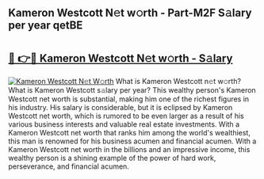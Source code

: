 ## Kameron Westcott N𝚎t w𝚘rth - Part-M2F S𝚊lary per year qetBE

# <h2><a href="http://gc0kgv.nevu.top/?p=Kameron+Westcott">🔗 👉🔴 Kameron Westcott N𝚎t w𝚘rth - S𝚊lary</a></h2>

[![Kameron Westcott N𝚎t W𝚘rth](https://i.imgur.com/Oavwk0R.jpeg)](http://gc0kgv.nevu.top/?p=Kameron+Westcott)
What is Kameron Westcott n𝚎t w𝚘rth? What is Kameron Westcott s𝚊lary per year?
This wealthy person's Kameron Westcott net worth is substantial, making him one of the richest figures in his industry. His salary is considerable, but it is eclipsed by Kameron Westcott net worth, which is rumored to be even larger as a result of his various business interests and valuable real estate investments. With a Kameron Westcott net worth that ranks him among the world's wealthiest, this man is renowned for his business acumen and financial acumen. With a Kameron Westcott net worth in the billions and an impressive income, this wealthy person is a shining example of the power of hard work, perseverance, and financial acumen.
